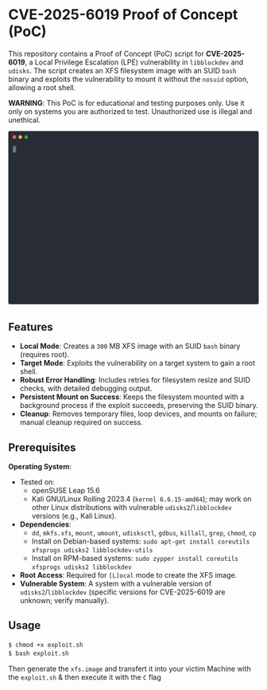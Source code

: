 # CVE-2025-6019 Proof of Concept (PoC)

This repository contains a Proof of Concept (PoC) script for **CVE-2025-6019**, a Local Privilege Escalation (LPE) vulnerability in `libblockdev` and `udisks`. The script creates an XFS filesystem image with an SUID `bash` binary and exploits the vulnerability to mount it without the `nosuid` option, allowing a root shell.

**WARNING**: This PoC is for educational and testing purposes only. Use it only on systems you are authorized to test. Unauthorized use is illegal and unethical.



![Exploit Demo](demo.svg)


## Features
- **Local Mode**: Creates a `300` MB XFS image with an SUID `bash` binary (requires root).
- **Target Mode**: Exploits the vulnerability on a target system to gain a root shell.
- **Robust Error Handling**: Includes retries for filesystem resize and SUID checks, with detailed debugging output.
- **Persistent Mount on Success**: Keeps the filesystem mounted with a background process if the exploit succeeds, preserving the SUID binary.
- **Cleanup**: Removes temporary files, loop devices, and mounts on failure; manual cleanup required on success.

## Prerequisites
 **Operating System**:
- Tested on:
  - openSUSE Leap 15.6
  - Kali GNU/Linux Rolling 2023.4 (`kernel 6.6.15-amd64`); may work on other Linux distributions with vulnerable `udisks2`/`libblockdev` versions (e.g., Kali Linux).
- **Dependencies**:
  - `dd`, `mkfs.xfs`, `mount`, `umount`, `udisksctl`, `gdbus`, `killall`, `grep`, `chmod`, `cp`
  - Install on Debian-based systems: `sudo apt-get install coreutils xfsprogs udisks2 libblockdev-utils`
  - Install on RPM-based systems: `sudo zypper install coreutils xfsprogs udisks2 libblockdev`
- **Root Access**: Required for `[L]ocal` mode to create the XFS image.
- **Vulnerable System**: A system with a vulnerable version of `udisks2`/`libblockdev` (specific versions for CVE-2025-6019 are unknown; verify manually).

## Usage

```bash
$ chmod +x exploit.sh
$ bash exploit.sh
```

Then generate the `xfs.image` and transfert it into your victim Machine with the `exploit.sh` & then execute it with the `C` flag
